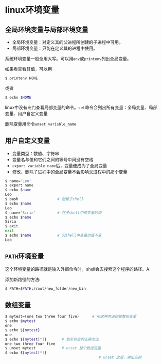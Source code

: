 # linux环境变量

## 全局环境变量与局部环境变量

- 全局环境变量：对定义其的父进程所创建的子进程中可用。
- 局部环境变量：只能在定义其的进程中使用。

系统环境变量一般全用大写。可以用`env`或`printenv`列出全局变量。

如果看查看其值，可以用

```bash
$ printenv HONE
```

或者

```bash
$ echo $HOME
```

linux中没有专门查看局部变量的命令。`set`命令会列出所有变量：全局变量、局部变量、用户自定义变量

删除变量用命令`unset variable_name`

## 用户自定义变量

- 变量类型：数值、字符串
- 变量名与值和它们之间的等号中间没有空格
- `export variable_name`后，变量便成为了全局变量
- 修改、删除子进程中的全局变量不会影响父进程中的那个变量

```sh
$ name='Leo'
$ export name
$ echo $name
Leo
$ bash                  # 创建子shell
$ echo $name
Leo
$ name='Siria'          # 在子shell中改变量的值
$ echo $name
Siria
$ exit
exit
$ echo $name            # 父shell中变量的值不变
Leo
```

## `PATH`环境变量

这个环境变量的路径就是输入外部命令时，shell会去搜索这个程序的路径。A

添加新路径的方法:

```bash
$ PATH=$PATH:/root/new_folder/new_bin
```

## 数组变量

```bash
$ mytest=(one two three four five)      # 用这种方法创建数组变量
$ echo $mytest
one
$ echo ${mytest}
one
$ echo ${mytest[*]}       # 取所有值的正确方法
one two three four five
$ unset mytest            # unset 整个数组变量
$ echo ${mytest[*]}
                                           # unset 之后，输出空的
```

